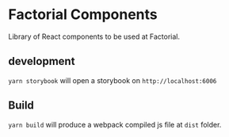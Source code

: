 # Factorial Components

Library of React components to be used at Factorial.

## development

`yarn storybook` will open a storybook on `http://localhost:6006`

## Build

`yarn build` will produce a webpack compiled js file at `dist` folder.
